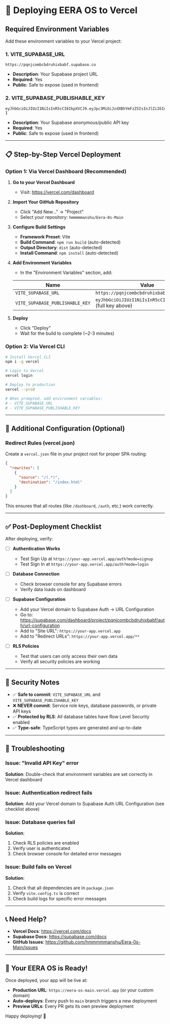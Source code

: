 # 🚀 Deploying EERA OS to Vercel

## Required Environment Variables

Add these environment variables to your Vercel project:

### 1. **VITE_SUPABASE_URL**
```
https://pqnjcombcbdruhixbabf.supabase.co
```
- **Description**: Your Supabase project URL
- **Required**: Yes
- **Public**: Safe to expose (used in frontend)

### 2. **VITE_SUPABASE_PUBLISHABLE_KEY**
```
eyJhbGciOiJIUzI1NiIsInR5cCI6IkpXVCJ9.eyJpc3MiOiJzdXBhYmFzZSIsInJlZiI6InBxbmpjb21iY2JkcnVoaXhiYWJmIiwicm9sZSI6ImFub24iLCJpYXQiOjE3NjE3MDAyMjYsImV4cCI6MjA3NzI3NjIyNn0.JwwtQfZYCbuHGPzNwlUwc2cU9K1mG4UsCEaxWHMA9-I
```
- **Description**: Your Supabase anonymous/public API key
- **Required**: Yes
- **Public**: Safe to expose (used in frontend)

---

## 📋 Step-by-Step Vercel Deployment

### Option 1: Via Vercel Dashboard (Recommended)

1. **Go to your Vercel Dashboard**
   - Visit: https://vercel.com/dashboard

2. **Import Your GitHub Repository**
   - Click "Add New..." → "Project"
   - Select your repository: `hmmmmmanshu/Eera-0s-Main`

3. **Configure Build Settings**
   - **Framework Preset**: Vite
   - **Build Command**: `npm run build` (auto-detected)
   - **Output Directory**: `dist` (auto-detected)
   - **Install Command**: `npm install` (auto-detected)

4. **Add Environment Variables**
   - In the "Environment Variables" section, add:
   
   | Name | Value |
   |------|-------|
   | `VITE_SUPABASE_URL` | `https://pqnjcombcbdruhixbabf.supabase.co` |
   | `VITE_SUPABASE_PUBLISHABLE_KEY` | `eyJhbGciOiJIUzI1NiIsInR5cCI6IkpXVCJ9...` (full key above) |

5. **Deploy**
   - Click "Deploy"
   - Wait for the build to complete (~2-3 minutes)

### Option 2: Via Vercel CLI

```bash
# Install Vercel CLI
npm i -g vercel

# Login to Vercel
vercel login

# Deploy to production
vercel --prod

# When prompted, add environment variables:
# - VITE_SUPABASE_URL
# - VITE_SUPABASE_PUBLISHABLE_KEY
```

---

## 🔧 Additional Configuration (Optional)

### Redirect Rules (vercel.json)

Create a `vercel.json` file in your project root for proper SPA routing:

```json
{
  "rewrites": [
    {
      "source": "/(.*)",
      "destination": "/index.html"
    }
  ]
}
```

This ensures that all routes (like `/dashboard`, `/auth`, etc.) work correctly.

---

## ✅ Post-Deployment Checklist

After deploying, verify:

- [ ] **Authentication Works**
  - Test Sign Up at `https://your-app.vercel.app/auth?mode=signup`
  - Test Sign In at `https://your-app.vercel.app/auth?mode=login`

- [ ] **Database Connection**
  - Check browser console for any Supabase errors
  - Verify data loads on dashboard

- [ ] **Supabase Configuration**
  - Add your Vercel domain to Supabase Auth → URL Configuration
  - Go to: https://supabase.com/dashboard/project/pqnjcombcbdruhixbabf/auth/url-configuration
  - Add to "Site URL": `https://your-app.vercel.app`
  - Add to "Redirect URLs": `https://your-app.vercel.app/**`

- [ ] **RLS Policies**
  - Test that users can only access their own data
  - Verify all security policies are working

---

## 🔐 Security Notes

- ✅ **Safe to commit**: `VITE_SUPABASE_URL` and `VITE_SUPABASE_PUBLISHABLE_KEY`
- ❌ **NEVER commit**: Service role keys, database passwords, or private API keys
- ✅ **Protected by RLS**: All database tables have Row Level Security enabled
- ✅ **Type-safe**: TypeScript types are generated and up-to-date

---

## 🐛 Troubleshooting

### Issue: "Invalid API Key" error
**Solution**: Double-check that environment variables are set correctly in Vercel dashboard

### Issue: Authentication redirect fails
**Solution**: Add your Vercel domain to Supabase Auth URL Configuration (see checklist above)

### Issue: Database queries fail
**Solution**: 
1. Check RLS policies are enabled
2. Verify user is authenticated
3. Check browser console for detailed error messages

### Issue: Build fails on Vercel
**Solution**: 
1. Check that all dependencies are in `package.json`
2. Verify `vite.config.ts` is correct
3. Check build logs for specific error messages

---

## 📞 Need Help?

- **Vercel Docs**: https://vercel.com/docs
- **Supabase Docs**: https://supabase.com/docs
- **GitHub Issues**: https://github.com/hmmmmmanshu/Eera-0s-Main/issues

---

## 🎉 Your EERA OS is Ready!

Once deployed, your app will be live at:
- **Production URL**: `https://eera-os-main.vercel.app` (or your custom domain)
- **Auto-deploys**: Every push to `main` branch triggers a new deployment
- **Preview URLs**: Every PR gets its own preview deployment

Happy deploying! 🚀

